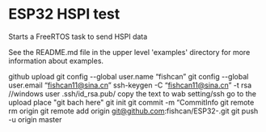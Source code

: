# ESP32 HSPI test

Starts a FreeRTOS task to send HSPI data

See the README.md file in the upper level 'examples' directory for more information about examples.


github upload 
git config --global user.name “fishcan” 
git config --global user.email “fishcan11@sina.cn”
ssh-keygen -C “fishcan11@sina.cn” -t rsa  //windows user .ssh/id_rsa.pub/ copy the text to wab setting/ssh
go to the upload place "git bach here"
git init
git commit -m “CommitInfo
git remote rm origin
git remote add origin git@github.com:fishcan/ESP32-.git
git push -u origin master
